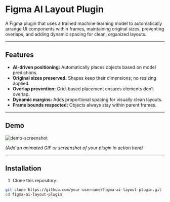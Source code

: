 # Figma AI Layout Plugin

A Figma plugin that uses a trained machine learning model to automatically arrange UI components within frames, maintaining original sizes, preventing overlaps, and adding dynamic spacing for clean, organized layouts.

---

## Features

- **AI-driven positioning:** Automatically places objects based on model predictions.
- **Original sizes preserved:** Shapes keep their dimensions; no resizing applied.
- **Overlap prevention:** Grid-based placement ensures elements don’t overlap.
- **Dynamic margins:** Adds proportional spacing for visually clean layouts.
- **Frame bounds respected:** Objects always stay within parent frames.

---

## Demo

![demo-screenshot](path/to/your/screenshot.png)

*(Add an animated GIF or screenshot of your plugin in action here)*

---

## Installation

1. Clone this repository:

```bash
git clone https://github.com/your-username/figma-ai-layout-plugin.git
cd figma-ai-layout-plugin
